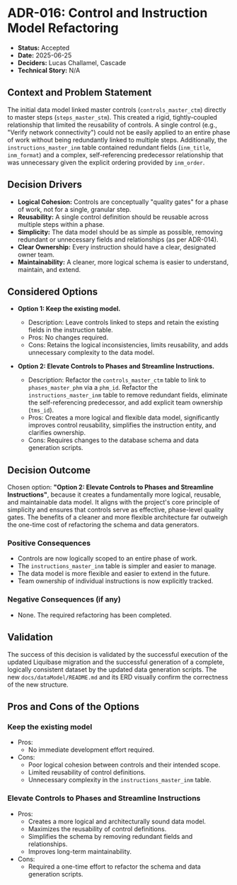 # ADR-016: Control and Instruction Model Refactoring

*   **Status:** Accepted
*   **Date:** 2025-06-25
*   **Deciders:** Lucas Challamel, Cascade
*   **Technical Story:** N/A

## Context and Problem Statement

The initial data model linked master controls (`controls_master_ctm`) directly to master steps (`steps_master_stm`). This created a rigid, tightly-coupled relationship that limited the reusability of controls. A single control (e.g., "Verify network connectivity") could not be easily applied to an entire phase of work without being redundantly linked to multiple steps. Additionally, the `instructions_master_inm` table contained redundant fields (`inm_title`, `inm_format`) and a complex, self-referencing predecessor relationship that was unnecessary given the explicit ordering provided by `inm_order`.

## Decision Drivers

*   **Logical Cohesion:** Controls are conceptually "quality gates" for a phase of work, not for a single, granular step.
*   **Reusability:** A single control definition should be reusable across multiple steps within a phase.
*   **Simplicity:** The data model should be as simple as possible, removing redundant or unnecessary fields and relationships (as per ADR-014).
*   **Clear Ownership:** Every instruction should have a clear, designated owner team.
*   **Maintainability:** A cleaner, more logical schema is easier to understand, maintain, and extend.

## Considered Options

*   **Option 1: Keep the existing model.**
    *   Description: Leave controls linked to steps and retain the existing fields in the instruction table.
    *   Pros: No changes required.
    *   Cons: Retains the logical inconsistencies, limits reusability, and adds unnecessary complexity to the data model.

*   **Option 2: Elevate Controls to Phases and Streamline Instructions.**
    *   Description: Refactor the `controls_master_ctm` table to link to `phases_master_phm` via a `phm_id`. Refactor the `instructions_master_inm` table to remove redundant fields, eliminate the self-referencing predecessor, and add explicit team ownership (`tms_id`).
    *   Pros: Creates a more logical and flexible data model, significantly improves control reusability, simplifies the instruction entity, and clarifies ownership.
    *   Cons: Requires changes to the database schema and data generation scripts.

## Decision Outcome

Chosen option: **"Option 2: Elevate Controls to Phases and Streamline Instructions"**, because it creates a fundamentally more logical, reusable, and maintainable data model. It aligns with the project's core principle of simplicity and ensures that controls serve as effective, phase-level quality gates. The benefits of a cleaner and more flexible architecture far outweigh the one-time cost of refactoring the schema and data generators.

### Positive Consequences

*   Controls are now logically scoped to an entire phase of work.
*   The `instructions_master_inm` table is simpler and easier to manage.
*   The data model is more flexible and easier to extend in the future.
*   Team ownership of individual instructions is now explicitly tracked.

### Negative Consequences (if any)

*   None. The required refactoring has been completed.

## Validation

The success of this decision is validated by the successful execution of the updated Liquibase migration and the successful generation of a complete, logically consistent dataset by the updated data generation scripts. The new `docs/dataModel/README.md` and its ERD visually confirm the correctness of the new structure.

## Pros and Cons of the Options

### Keep the existing model

*   Pros:
    *   No immediate development effort required.
*   Cons:
    *   Poor logical cohesion between controls and their intended scope.
    *   Limited reusability of control definitions.
    *   Unnecessary complexity in the `instructions_master_inm` table.

### Elevate Controls to Phases and Streamline Instructions

*   Pros:
    *   Creates a more logical and architecturally sound data model.
    *   Maximizes the reusability of control definitions.
    *   Simplifies the schema by removing redundant fields and relationships.
    *   Improves long-term maintainability.
*   Cons:
    *   Required a one-time effort to refactor the schema and data generation scripts.
